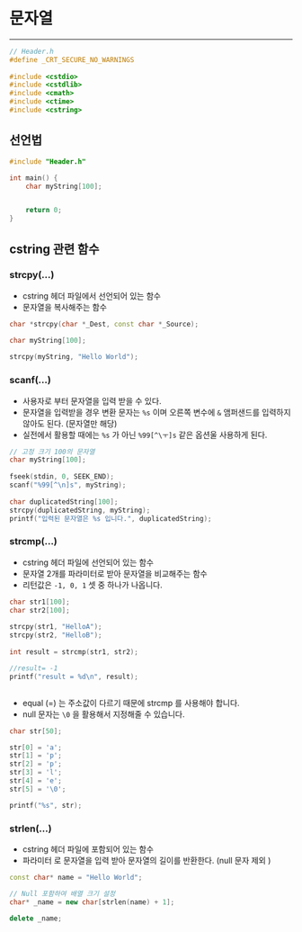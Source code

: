 # 문자열

---

```c++
// Header.h
#define _CRT_SECURE_NO_WARNINGS  
  
#include <cstdio>  
#include <cstdlib>  
#include <cmath>  
#include <ctime>  
#include <cstring>
```

## 선언법

```c++
#include "Header.h"

int main() {
	char myString[100];


	return 0;
}

```


## cstring 관련 함수

### strcpy(...)

- cstring 헤더 파일에서 선언되어 있는 함수
- 문자열을 복사해주는 함수 

```c++
char *strcpy(char *_Dest, const char *_Source);

char myString[100];  
  
strcpy(myString, "Hello World");
```


### scanf(...)

- 사용자로 부터 문자열을 입력 받을 수 있다.
- 문자열을 입력받을 경우 변환 문자는 `%s` 이며 오른쪽 변수에 `&` 앰퍼샌드를 입력하지 않아도 된다. (문자열만 해당)
- 실전에서 활용할 때에는 `%s` 가 아닌 `%99[^\ㅜ]s` 같은 옵션울 사용하게 된다.

```c++
// 고정 크기 100의 문자열  
char myString[100];  
  
fseek(stdin, 0, SEEK_END);  
scanf("%99[^\n]s", myString);  
  
char duplicatedString[100];  
strcpy(duplicatedString, myString);  
printf("입력된 문자열은 %s 입니다.", duplicatedString);
```


### strcmp(...)

- cstring 헤더 파일에 선언되어 있는 함수
- 문자열 2개를 파라미터로 받아 문자열을 비교해주는 함수
- 리턴값은 `-1, 0, 1` 셋 중 하나가 나옵니다.

```c++
char str1[100];  
char str2[100];  
  
strcpy(str1, "HelloA");  
strcpy(str2, "HelloB");  
  
int result = strcmp(str1, str2);  

//result= -1
printf("result = %d\n", result);



```

- equal (=) 는 주소값이 다르기 때문에 strcmp 를 사용해야 합니다.
- null 문자는 `\0` 을 활용해서 지정해줄 수 있습니다.

```c++
char str[50];

str[0] = 'a';
str[1] = 'p';
str[2] = 'p';
str[3] = 'l';
str[4] = 'e';
str[5] = '\0';

printf("%s", str);
```


### strlen(...)

- cstring 헤더 파일에 포함되어 있는 함수
- 파라미터 로 문자열을 입력 받아 문자열의 길이를 반환한다. (null 문자 제외 )

```C++
const char* name = "Hello World";

// Null 포함하여 배열 크기 설정 
char* _name = new char[strlen(name) + 1];

delete _name;
```